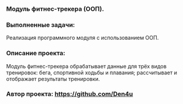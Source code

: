 ### Модуль фитнес-трекера (ООП).

### Выполненные задачи:
Реализация программного модуля с использованием ООП.

### Описание проекта:
Модуль фитнес-трекера обрабатывает данные для трёх видов тренировок: бега, спортивной ходьбы и плавания; рассчитывает и отображает результаты тренировки.

### Автор проекта: https://github.com/Den4u

